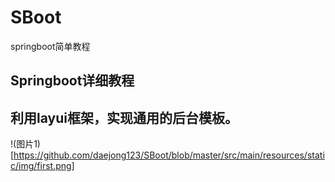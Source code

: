 # SBoot
springboot简单教程

## Springboot详细教程

## 利用layui框架，实现通用的后台模板。

!(图片1)[https://github.com/daejong123/SBoot/blob/master/src/main/resources/static/img/first.png]
